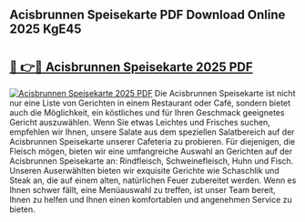 ## Acisbrunnen Speisekarte PDF Download Online 2025 KgE45

# <h2><a href="http://gc8l3ky.nevu.top/?p=Acisbrunnen+Speisekarte">🔗 👉🔴 Acisbrunnen Speisekarte 2025 PDF</a></h2>

[![Acisbrunnen Speisekarte 2025 PDF](https://i.imgur.com/dBaPXMq.png)](http://gc8l3ky.nevu.top/?p=Acisbrunnen+Speisekarte)
Die Acisbrunnen Speisekarte ist nicht nur eine Liste von Gerichten in einem Restaurant oder Café, sondern bietet auch die Möglichkeit, ein köstliches und für Ihren Geschmack geeignetes Gericht auszuwählen. Wenn Sie etwas Leichtes und Frisches suchen, empfehlen wir Ihnen, unsere Salate aus dem speziellen Salatbereich auf der Acisbrunnen Speisekarte unserer Cafeteria zu probieren. Für diejenigen, die Fleisch mögen, bieten wir eine umfangreiche Auswahl an Gerichten auf der Acisbrunnen Speisekarte an: Rindfleisch, Schweinefleisch, Huhn und Fisch. Unseren Auserwählten bieten wir exquisite Gerichte wie Schaschlik und Steak an, die auf einem alten, natürlichen Feuer zubereitet werden. Wenn es Ihnen schwer fällt, eine Menüauswahl zu treffen, ist unser Team bereit, Ihnen zu helfen und Ihnen einen komfortablen und angenehmen Service zu bieten.
